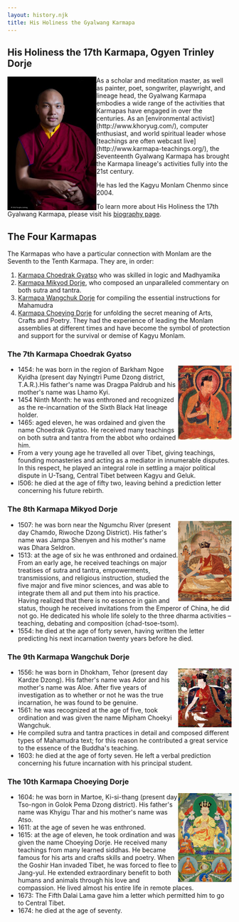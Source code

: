 ```yaml
---
layout: history.njk
title: His Holiness the Gyalwang Karmapa
---
```


## His Holiness the 17th Karmapa, Ogyen Trinley Dorje

<img class="content" src="../../media/images/karmapa_17.jpg" style="float:left;" width="200px"/>
As a scholar and meditation master, as well as painter, poet, songwriter, playwright, and lineage head, the Gyalwang Karmapa embodies a wide range of the activities that Karmapas have engaged in over the centuries. As an [environmental activist](http://www.khoryug.com/), computer enthusiast, and world spiritual leader whose [teachings are often webcast live](http://www.karmapa-teachings.org/), the Seventeenth Gyalwang Karmapa has brought the Karmapa lineage's activities fully into the 21st century.

He has led the Kagyu Monlam Chenmo since 2004.

To learn more about His Holiness the 17th Gyalwang Karmapa, please visit his [biography page](http://kagyuoffice.org/karmapa/).

## The Four Karmapas
The Karmapas who have a particular connection with Monlam are the Seventh to the Tenth Karmapa. They are, in order: 

1. [Karmapa Choedrak Gyatso](http://kagyuoffice.org/kagyu-lineage/the-golden-rosary/the-7th-karmapa-tashi-paljor/) who was skilled in logic and Madhyamika
1. [Karmapa Mikyod Dorje](http://kagyuoffice.org/kagyu-lineage/the-golden-rosary/the-8th-karmapa-mikyo-dorje/), who composed an unparalleled commentary on both sutra and tantra.
1. [Karmapa Wangchuk Dorje](http://kagyuoffice.org/kagyu-lineage/the-golden-rosary/289-2/) for compiling the essential instructions for Mahamudra
1. [Karmapa Choeying Dorje](http://kagyuoffice.org/kagyu-lineage/the-golden-rosary/10th-karmapa/) for unfolding the secret meaning of Arts, Crafts and Poetry. They had the experience of leading the Monlam assemblies at different times and have become the symbol of protection and support for the survival or demise of Kagyu Monlam.

### The 7th Karmapa Choedrak Gyatso

<img class="content" src="../../media/images/karmapa_07.jpg" style="float:right" width="120px"/>

* 1454: he was born in the region of Barkham Ngoe Kyidha (present day Nyingtri Pume Dzong district, T.A.R.).His father's name was Dragpa Paldrub and his mother's name was Lhamo Kyi.
* 1454 Ninth Month: he was enthroned and recognized as the re-incarnation of the Sixth Black Hat lineage holder.
* 1465: aged eleven, he was ordained and given the name Choedrak Gyatso. He received many teachings on both sutra and tantra from the abbot who ordained him.
* From a very young age he travelled all over Tibet, giving teachings, founding monasteries and acting as a mediator in innumerable disputes. In this respect, he played an integral role in settling a major political dispute in U-Tsang, Central Tibet between Kagyu and Geluk.
* I506: he died at the age of fifty two, leaving behind a prediction letter concerning his future rebirth.

### The 8th Karmapa Mikyod Dorje

<img class="content" src="../../media/images/karmapa_08.jpg" style="float:right" width="120px"/>

* 1507: he was born near the Ngumchu River (present day Chamdo, Riwoche Dzong District). His father's name was Jampa Shenyen and his mother's name was Dhara Seldron.
* 1513: at the age of six he was enthroned and ordained. From an early age, he received teachings on major treatises of sutra and tantra, empowerments, transmissions, and religious instruction, studied the five major and five minor sciences, and was able to integrate them all and put them into his practice. Having realized that there is no essence in gain and status, though he received invitations from the Emperor of China, he did not go. He dedicated his whole life solely to the three dharma activities – teaching, debating and composition (chad-tsoe-tsom).
* 1554: he died at the age of forty seven, having written the letter predicting his next incarnation twenty years before he died.

### The 9th Karmapa Wangchuk Dorje

<img class="content" src="../../media/images/karmapa_09.jpg" style="float:right" width="120px"/>

* 1556: he was born in Dhokham, Tehor (present day Kardze Dzong). His father's name was Ador and his mother's name was Aloe. After five years of investigation as to whether or not he was the true incarnation, he was found to be genuine.
* 1561: he was recognized at the age of five, took ordination and was given the name Mipham Choekyi Wangchuk.
* He compiled sutra and tantra practices in detail and composed different types of Mahamudra text; for this reason he contributed a great service to the essence of the Buddha's teaching.
* 1603: he died at the age of forty seven. He left a verbal prediction concerning his future incarnation with his principal student.

### The 10th Karmapa Choeying Dorje

<img class="content" src="../../media/images/karmapa_10.png" style="float:right" width="120px"/>

* 1604: he was born in Martoe, Ki-si-thang (present day Tso-ngon in Golok Pema Dzong district). His father's name was Khyigu Thar and his mother's name was Atso.
* 1611: at the age of seven he was enthroned.
* 1615: at the age of eleven, he took ordination and was given the name Choeying Dorje. He received many teachings from many learned siddhas. He became famous for his arts and crafts skills and poetry. When the Goshir Han invaded Tibet, he was forced to flee to Jang-yul. He extended extraordinary benefit to both humans and animals through his love and compassion. He lived almost his entire life in remote places.
* 1673: The Fifth Dalai Lama gave him a letter which permitted him to go to Central Tibet.
* 1674: he died at the age of seventy.